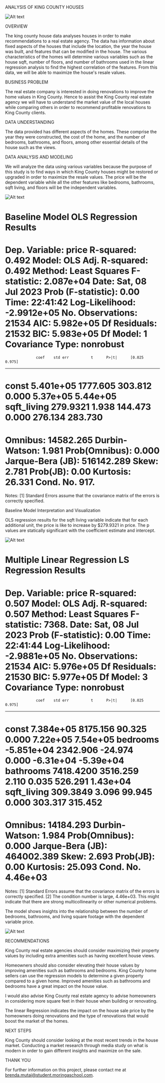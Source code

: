 ANALYSIS OF KING COUNTY HOUSES

![Alt text](IMAGES/20230709_103354-2.jpg)

OVERVIEW

The king county house data analyses houses in order to make recommendations to a real estate agency. The data has information about fixed aspects of the houses that include the location, the year the house was built, and features that can be modified in the house. The various characteristics of the homes will determine various variables such as the house sqft, number of floors, and number of bathrooms used in the linear regression analysis to find the highest correlation of the features. From this data, we will be able to maximize the house's resale values.

BUSINESS PROBLEM

The real estate company is interested in doing renovations to improve the home values in King County. Hence to assist the King County real estate agency we will have to understand the market value of the local houses while comparing others in order to recommend profitable renovations to King County clients.

DATA UNDERSTANDING

The data provided  has different aspects of the homes. These comprise the year they were constructed, the cost of the home, and the number of bedrooms, bathrooms, and floors, among other essential details of the house such as the views.

DATA ANALYSIS AND MODELING

We will analyze the data using various variables because the purpose of this study is to find ways in which King County houses might be restored or upgraded in order to maximize the resale values.
The price will be the dependent variable while all the other features like bedrooms, bathrooms, sqft living, and floors will be the independent variables.

![Alt text](IMAGES/image.png)

Baseline Model
          OLS Regression Results                            
==============================================================================
Dep. Variable:                  price   R-squared:                       0.492
Model:                            OLS   Adj. R-squared:                  0.492
Method:                 Least Squares   F-statistic:                 2.087e+04
Date:                Sat, 08 Jul 2023   Prob (F-statistic):               0.00
Time:                        22:41:42   Log-Likelihood:            -2.9912e+05
No. Observations:               21534   AIC:                         5.982e+05
Df Residuals:                   21532   BIC:                         5.983e+05
Df Model:                           1                                         
Covariance Type:            nonrobust                   
===============================================================================
                  coef    std err          t      P>|t|      [0.025      0.975]
-------------------------------------------------------------------------------
const        5.401e+05   1777.605    303.812      0.000    5.37e+05    5.44e+05
sqft_living   279.9321      1.938    144.473      0.000     276.134     283.730
==============================================================================
Omnibus:                    14582.265   Durbin-Watson:                   1.981
Prob(Omnibus):                  0.000   Jarque-Bera (JB):           516142.289
Skew:                           2.781   Prob(JB):                         0.00
Kurtosis:                      26.331   Cond. No.                         917.
==============================================================================

Notes:
[1] Standard Errors assume that the covariance matrix of the errors is correctly specified.

Baseline Model Interpretation and Visualization

 OLS regression results for the sqft living variable indicate that for each additional unit, the price is like to increase by $279.9321 in price.
The p values are statically significant with the coefficient estimate and intercept.

![Alt text](IMAGES/image-1.png)

Multiple Linear Regression
LS Regression Results                            
==============================================================================
Dep. Variable:                  price   R-squared:                       0.507
Model:                            OLS   Adj. R-squared:                  0.507
Method:                 Least Squares   F-statistic:                     7368.
Date:                Sat, 08 Jul 2023   Prob (F-statistic):               0.00
Time:                        22:41:44   Log-Likelihood:            -2.9881e+05
No. Observations:               21534   AIC:                         5.976e+05
Df Residuals:                   21530   BIC:                         5.977e+05
Df Model:                           3                                         
Covariance Type:            nonrobust                                         
===============================================================================
                  coef    std err          t      P>|t|      [0.025      0.975]
-------------------------------------------------------------------------------
const        7.384e+05   8175.156     90.325      0.000    7.22e+05    7.54e+05
bedrooms    -5.851e+04   2342.906    -24.974      0.000   -6.31e+04   -5.39e+04
bathrooms    7418.4200   3516.259      2.110      0.035     526.291    1.43e+04
sqft_living   309.3849      3.096     99.945      0.000     303.317     315.452
===============================================================================
Omnibus:                    14184.293   Durbin-Watson:                   1.984
Prob(Omnibus):                  0.000   Jarque-Bera (JB):           464002.389
Skew:                           2.693   Prob(JB):                         0.00
Kurtosis:                      25.093   Cond. No.                     4.46e+03
==============================================================================

Notes:
[1] Standard Errors assume that the covariance matrix of the errors is correctly specified.
[2] The condition number is large, 4.46e+03. This might indicate that there are
strong multicollinearity or other numerical problems.

The model shows insights into the relationship between the number of bedrooms, bathrooms, and living square footage with the dependent variable price.

![Alt text](IMAGES/image-3.png)


RECOMMENDATIONS

King County real estate agencies should consider maximizing their property values by including extra amenities such as having excellent house views.

Homeowners should also consider elevating their house values by improving amenities such as bathrooms and bedrooms. King County home sellers can use the regression models to determine a given property  compared to a given home. Improved amenities such as bathrooms and bedrooms have a great impact on the house value.

I would also advise King County real estate agency to advise homeowners in considering more square feet in their house when building or renovating.

The linear Regression indicates the impact on the house sale price by the homeowners doing renovations and the type of renovations that would boost the market of the homes.

NEXT STEPS

King County should consider looking at the most recent trends in the house market. Conducting a market research through media study on what is modern in order to gain different insights and maximize on the sale.

THANK YOU

For further information on this project, please contact me at brenda.mutai@student.moringaschool.com.

